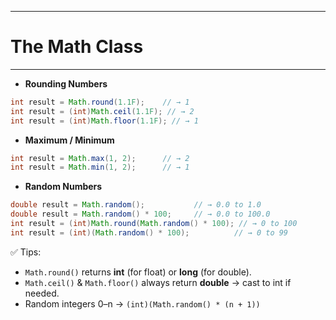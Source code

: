 
---

# The Math Class

---

* **Rounding Numbers**

```java
int result = Math.round(1.1F);    // → 1
int result = (int)Math.ceil(1.1F); // → 2
int result = (int)Math.floor(1.1F); // → 1
```

* **Maximum / Minimum**

```java
int result = Math.max(1, 2);      // → 2
int result = Math.min(1, 2);      // → 1
```

* **Random Numbers**

```java
double result = Math.random();           // → 0.0 to 1.0
double result = Math.random() * 100;     // → 0.0 to 100.0
int result = (int)Math.round(Math.random() * 100); // → 0 to 100
int result = (int)(Math.random() * 100);          // → 0 to 99
```

✅ Tips:

* `Math.round()` returns **int** (for float) or **long** (for double).
* `Math.ceil()` & `Math.floor()` always return **double** → cast to int if needed.
* Random integers 0–n → `(int)(Math.random() * (n + 1))`